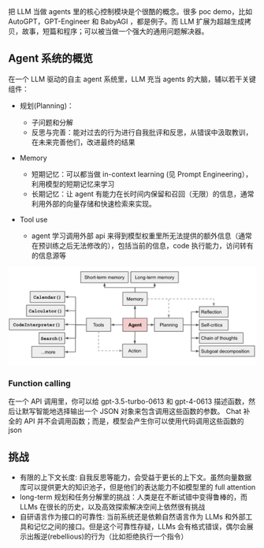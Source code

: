 把 LLM 当做 agents 里的核心控制模块是个很酷的概念。很多 poc demo，比如 AutoGPT，GPT-Engineer 和 BabyAGI ，都是例子。而 LLM 扩展为超越生成拷贝，故事，短篇和程序；可以被当做一个强大的通用问题解决器。

## Agent 系统的概览
在一个 LLM 驱动的自主 agent 系统里，LLM 充当 agents 的大脑，辅以若干关键组件：

* 规划(Planning)：
  * 子问题和分解
  * 反思与完善：能对过去的行为进行自我批评和反思，从错误中汲取教训，在未来完善他们，改进最终的结果

* Memory
  * 短期记忆：可以都当做 in-context learning (见 Prompt Engineering），利用模型的短期记忆来学习
  * 长期记忆：让 agent 有能力在长时间内保留和召回（无限）的信息，通常利用外部的向量存储和快速检索来实现。
  
* Tool use
  * agent 学习调用外部 api 来得到模型权重里所无法提供的额外信息（通常在预训练之后无法修改的），包括当前的信息，code 执行能力，访问转有的信息源等
  
![](imgs/overview-of-llm-powered-agents.png)

### Function calling
在一个 API 调用里，你可以给 gpt-3.5-turbo-0613 和 gpt-4-0613 描述函数，然后让默写智能地选择输出一个 JSON 对象来包含调用这些函数的参数。 Chat 补全的 API 并不会调用函数；而是，模型会产生你可以使用代码调用这些函数的 json

## 挑战
* 有限的上下文长度: 自我反思等能力，会受益于更长的上下文。虽然向量数据库可以提供更大的知识池子，但是他们的表达能力不如模型里的 full attention
* long-term 规划和任务分解里的挑战：人类是在不断试错中变得鲁棒的，而 LLMs 在很长的历史，以及高效探索解决空间上依然很有挑战
* 自研语言作为接口的可靠性: 当前系统还是依赖自然语言作为 LLMs 和外部工具和记忆之间的接口。但是这个可靠性存疑，LLMs 会有格式错误，偶尔会展示出叛逆(rebellious)的行为（比如拒绝执行一个指令）
